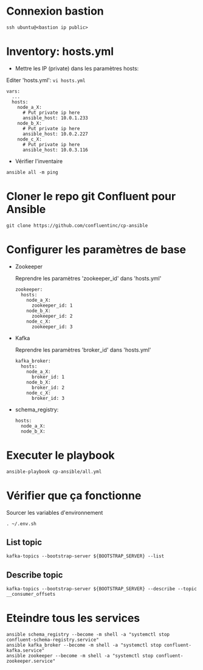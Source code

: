 # Connexion bastion

```
ssh ubuntu@<bastion ip public>
```

# Inventory: hosts.yml

* Mettre les IP (private) dans les paramètres hosts:

Editer 'hosts.yml': ```vi hosts.yml```

```
vars:
  ...
  hosts:
    node_a_X:
      # Put private ip here
      ansible_host: 10.0.1.233
    node_b_X:
      # Put private ip here
      ansible_host: 10.0.2.227
    node_c_X:
      # Put private ip here
      ansible_host: 10.0.3.116
```

* Vérifier l'inventaire

```
ansible all -m ping
```

# Cloner le repo git Confluent pour Ansible

```
git clone https://github.com/confluentinc/cp-ansible
```

# Configurer les paramètres de base

* Zookeeper

  Reprendre les paramètres 'zookeeper_id' dans 'hosts.yml'

  ```
  zookeeper:
    hosts:
      node_a_X:
        zookeeper_id: 1
      node_b_X:
        zookeeper_id: 2
      node_c_X:
        zookeeper_id: 3
  ```

* Kafka

  Reprendre les paramètres 'broker_id' dans 'hosts.yml'

  ```
  kafka_broker:
    hosts:
      node_a_X:
        broker_id: 1
      node_b_X:
        broker_id: 2
      node_c_X:
        broker_id: 3
  ```

* schema_registry:

  ```
  hosts:
    node_a_X:
    node_b_X:
  ```

# Executer le playbook

```
ansible-playbook cp-ansible/all.yml
```

# Vérifier que ça fonctionne

Sourcer les variables d'environnement
```
. ~/.env.sh
```

## List topic

```
kafka-topics --bootstrap-server ${BOOTSTRAP_SERVER} --list
```

## Describe topic

```
kafka-topics --bootstrap-server ${BOOTSTRAP_SERVER} --describe --topic __consumer_offsets
```

# Eteindre tous les services

```
ansible schema_registry --become -m shell -a "systemctl stop confluent-schema-registry.service"
ansible kafka_broker --become -m shell -a "systemctl stop confluent-kafka.service"
ansible zookeeper --become -m shell -a "systemctl stop confluent-zookeeper.service"
```